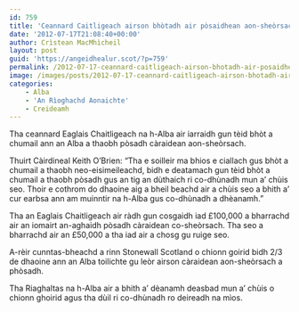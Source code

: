 ```yaml
---
id: 759
title: 'Ceannard Caitligeach airson bhòtadh air pòsaidhean aon-sheòrsach'
date: '2012-07-17T21:08:40+00:00'
author: Crìstean MacMhìcheil
layout: post
guid: 'https://angeidhealur.scot/?p=759'
permalink: /2012-07-17-ceannard-caitligeach-airson-bhotadh-air-posaidhean-aon-sheorsach/
image: /images/posts/2012-07-17-ceannard-caitligeach-airson-bhotadh-air-posaidhean-aon-sheorsach.webp
categories:
    - Alba
    - 'An Rìoghachd Aonaichte'
    - Creideamh
---
```


Tha ceannard Eaglais Chaitligeach na h-Alba air iarraidh gun tèid bhòt a chumail ann an Alba a thaobh pòsadh càraidean aon-sheòrsach.

Thuirt Càirdineal Keith O’Brien: “Tha e soilleir ma bhios e ciallach gus bhòt a chumail a thaobh neo-eisimeileachd, bidh e deatamach gun tèid bhòt a chumail a thaobh pòsadh gus an tig an dùthaich ri co-dhùnadh mun a’ chùis seo. Thoir e cothrom do dhaoine aig a bheil beachd air a chùis seo a bhith a’ cur earbsa ann am muinntir na h-Alba gus co-dhùnadh a dhèanamh.”

Tha an Eaglais Chaitligeach air ràdh gun cosgaidh iad £100,000 a bharrachd air an iomairt an-aghaidh pòsadh càraidean co-sheòrsach. Tha seo a bharrachd air an £50,000 a tha iad air a chosg gu ruige seo.

A-rèir cunntas-bheachd a rinn Stonewall Scotland o chionn goirid bidh 2/3 de dhaoine ann an Alba toilichte gu leòr airson càraidean aon-sheòrsach a phòsadh.

Tha Riaghaltas na h-Alba air a bhith a’ dèanamh deasbad mun a’ chùis o chionn ghoirid agus tha dùil ri co-dhùnadh ro deireadh na mìos.
